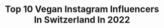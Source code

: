 ---
title: Top 10 Vegan Instagram Influencers In Switzerland In 2022
description: >-
  Find top vegan Instagram influencers in Switzerland in 2022. Most popular hashtags: #yoga #peace #smile #happy.
platform: Instagram
hits: 85
text_top: Discover the best Instagram profiles on inBeat.
text_bottom: Our database holds 85 Instagram influencers like this in Switzerland for you to contact.
profiles:
  - username: "aniahimsa"
    fullname: >-
      Anina | vegan + eco lifestyle
    bio: >-
      🌿 gesund, bewusst & nachhaltig leben 🇨🇭-mountains, vegan food, running & yoga 💚 fair fashion, less waste 🎧 @chappedlipspodcast 🖋️ Mein Blog:
    location: "Switzerland"
    followers: 87831
    engagement: 242
    commentsToLikes: 0.045187
    id: ck0vyo0mf4y1v0i19m1bn9fbo
    verified: false
    hashtags: "#bewusstleben, #myswitzerland, #gooutside, #herbstfarben"
  - username: "geraldine.antoinette"
    fullname: >-
      Geraldine Antoinette Yoga ૐ
    bio: >-
      • MLaw UZH⚖ • yoga teacher RYT200🕊@indigofitness @bodyartzuerich @lola___studio @_.allout._ • @athleticflow.ch instructor 🤸🏻‍♀️ • vegan🏃🏻‍♀️🏄🏻‍♀️🌱
    location: "Switzerland"
    followers: 10058
    engagement: 918
    commentsToLikes: 0.143982
    id: ck5zoznc1rp4w0i14wjljzi0q
    verified: false
    hashtags: "#naturebaby, #yogacommunity, #peace, #thankful"
  - username: "journey.of.jessi"
    fullname: >-
      Jessica | ²¹ | 🇨🇭
    bio: >-
      𝐅𝐈𝐓𝐍𝐄𝐒𝐒 & 𝐑𝐔𝐍𝐍𝐈𝐍𝐆 Future PT & Nutritionist🏋🏼‍♀️🍏 🌿 Vegan | 💉 Inkedgirl Positivemindset🌻 Anorexia recovered #chocolatelover
    location: "Switzerland"
    followers: 7371
    engagement: 848
    commentsToLikes: 0.416940
    id: ckapbhur5zx1m0i78e3ghad9x
    verified: false
    hashtags: "#workhard, #girlswithtattoos, #photooftheday, #gains"
  - username: "twoprincessesmom"
    fullname: >-
      CRISTINA ♡ My little big world
    bio: >-
      ♡ In a world where you can be everything, be kind ♡ ♧ Our sustainable & simple life ☆ Wife, mommy, dentist ⚐ Switzerland #vegan #swiss #mommy #nature
    location: "Switzerland"
    followers: 13480
    engagement: 395
    commentsToLikes: 0.071664
    id: ck8tdcynr2uz50j78yuf3yh7j
    verified: false
    hashtags: "#parkwahnsinn, #philipsswitzerland, #sonicarediamondclean9000, #sizilien"
  - username: "chrismif"
    fullname: >-
      Chris
    bio: >-
      🇦🇺 Aussie 🇲🇹 Maltese 🇨🇭 Living in Zürich 🌱 #vegan 👯‍♂️ #dancer 🙏 #yogi 🎮 #gamer ♒️ #aquarius
    location: "Switzerland"
    followers: 9160
    engagement: 1230
    commentsToLikes: 0.021897
    id: ck5c2qebzxro20i113qoav1dl
    verified: false
    hashtags: "#greece, #instagay, #stretch, #caldera"
  - username: "_sylwina_"
    fullname: >-
      S y l w i n a  ♥️
    bio: >-
      aspiring minimalist Vegan-Soyfree 🌱 Zurich 📍 Coop Karma, Bobbi Brown & AVEDA Ambassador 👇🏻👂🏻PODCAST episode on 'the social dilemma' on spotify 👇🏻👇🏻
    location: "Switzerland"
    followers: 53636
    engagement: 85
    commentsToLikes: 0.053130
    id: ck136j3aa6qkj0i19oo5v1ydz
    verified: false
    hashtags: "#unpaidcharitypost, #closetheloop, #reversiblecoat, #travelset"
  - username: "chloe.kian"
    fullname: >-
      Chloé Kian
    bio: >-
      ethical fashion, vegan & sustainable living 🇨🇭 host of the #bewear podcast 190k youtube friends -
    location: "Switzerland"
    followers: 74309
    engagement: 565
    commentsToLikes: 0.004759
    id: ck0u8e9ma73fp0i19fbv0gfrj
    verified: false
    hashtags: "#ethicalootd, #antiparos, #yogaretreat, #greece"
  - username: "lorein_"
    fullname: >-
      Desi Kate ✨
    bio: >-
      •Culturologist 🇮🇹 📜 •Vegan Nutritionist 🌱📜 •Artist🎨🎭🎶 •Yogi 🇧🇬 •Aesthete🇨🇭 •TruthSeeker🧿 •Utopian 🌐 •Citizen of the World 🌏
    location: "Switzerland"
    followers: 123021
    engagement: 280
    commentsToLikes: 0.089531
    id: ck139ey27kzfg0i198li51opg
    verified: false
    hashtags: "#yoga, #love, #peace, #earthdayeveryday"
  - username: "carmenrakeseder"
    fullname: >-
      Carmen
    bio: >-
      All smiles here Tiktok: carmenrakeseder 🎶 Snapchat: fantasygirl02 👻 🌱 Vegan
    location: "Switzerland"
    followers: 12257
    engagement: 1738
    commentsToLikes: 0.010494
    id: ck13d11uq34gt0i19hg3sshbw
    verified: false
    hashtags: "#vibes, #shoot, #switzerland, #woman"
  - username: "malerindeskosmos"
    fullname: >-
      Valentine Eva Donia (she/her)
    bio: >-
      KOSMOS YOGA 🔮 yoga practitioner & teacher: group, corporate and private classes + mentoring 🌿 vegan & social justice advocate 💌 DM to work together
    location: "Switzerland"
    followers: 2425
    engagement: 864
    commentsToLikes: 0.062820
    id: ck5q8e1ui5pu80i11o7w4k63s
    verified: false
    hashtags: "#slowliving, #slowlife, #yogateacher, #yogastudent"
---